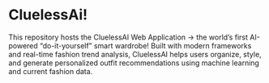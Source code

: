 
  # CluelessAi!

 This repository hosts the CluelessAI Web Application -> the world’s first AI-powered “do-it-yourself” smart wardrobe! Built with modern frameworks and real-time fashion trend analysis, CluelessAI helps users organize, style, and generate personalized outfit recommendations using machine learning and current fashion data.

